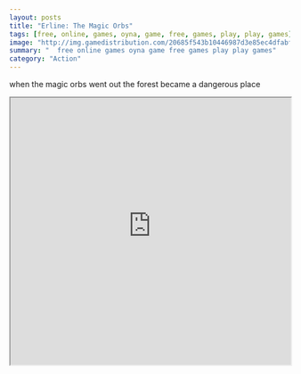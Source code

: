 ```yaml
---
layout: posts
title: "Erline: The Magic Orbs"
tags: [free, online, games, oyna, game, free, games, play, play, games]
image: "http://img.gamedistribution.com/20685f543b10446987d3e85ec4dfabf5.jpg"
summary: "  free online games oyna game free games play play games"
category: "Action"
---
```


when the magic orbs went out the forest became a dangerous place

<iframe width="100%" height="480px;" src="http://flash.gamedistribution.com?game=20685f543b10446987d3e85ec4dfabf5"></iframe>